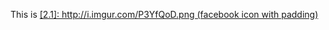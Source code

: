 <p>This is <a href="http://example.com/" title="Title">
[2.1]: http://i.imgur.com/P3YfQoD.png (facebook icon with padding)
  <i class="fab fa-facebook-square"></i>
